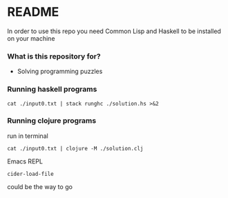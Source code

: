 # README #

In order to use this repo you need Common Lisp and Haskell to be installed on your machine

### What is this repository for? ###

* Solving programming puzzles


### Running haskell programs  ###

    cat ./input0.txt | stack runghc ./solution.hs >&2

### Running clojure programs  ###

run in terminal

    cat ./input0.txt | clojure -M ./solution.clj


Emacs REPL

    cider-load-file

could be the way to go
